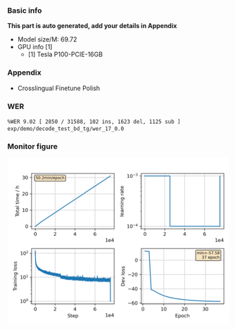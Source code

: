 ### Basic info

**This part is auto generated, add your details in Appendix**

* Model size/M: 69.72
* GPU info \[1\]
  * \[1\] Tesla P100-PCIE-16GB

### Appendix

* Crosslingual Finetune Polish

### WER
```
%WER 9.02 [ 2850 / 31588, 102 ins, 1623 del, 1125 sub ] exp/demo/decode_test_bd_tg/wer_17_0.0
```

### Monitor figure
![monitor](./monitor.png)
